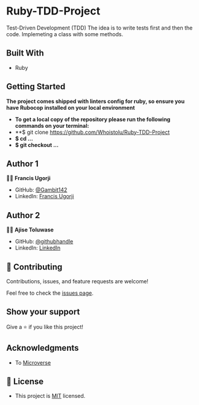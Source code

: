 # Ruby-TDD-Project
Test-Driven Development (TDD)
The idea is to write tests first and then the code. Implemeting a class with some methods. 



## Built With
- Ruby

## Getting Started

**The project comes shipped with linters config for ruby, so ensure you have Rubocop**
**installed on your local environment**

- **To get a local copy of the repository please run the following commands on your terminal:**
- **$ git clone https://github.com/Whoistolu/Ruby-TDD-Project
- **$ cd ...**
- **$ git checkout ...**

## Author 1

👨🏿 **Francis Ugorji**

- GitHub: [@Gambit142](https://github.com/Gambit142)
- LinkedIn: [Francis Ugorji](https://www.linkedin.com/in/francis-ugorji/)

## Author 2

👨🏿 **Ajise Toluwase**
- GitHub: [@githubhandle](https://github.com/Whoistolu)
- LinkedIn: [LinkedIn](https://www.linkedin.com/in/toluwase-ajise-9b40411b2/)

## 🤝 Contributing

Contributions, issues, and feature requests are welcome!

Feel free to check the [issues page](https://github.com/Whoistolu/Ruby-TDD-Project/issues).

## Show your support

Give a ⭐️ if you like this project!

## Acknowledgments
- To [Microverse](https://www.microverse.org/)
## 📝 License
- This project is [MIT](./MIT.md) licensed.
